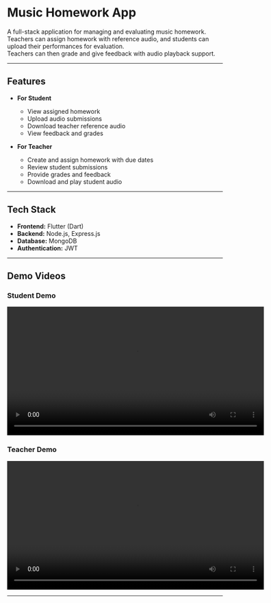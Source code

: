# Music Homework App

A full-stack application for managing and evaluating music homework.  
Teachers can assign homework with reference audio, and students can upload their performances for evaluation.  
Teachers can then grade and give feedback with audio playback support.

---

## Features

- **For Student**
  - View assigned homework
  - Upload audio submissions
  - Download teacher reference audio
  - View feedback and grades  

- **For Teacher**
  - Create and assign homework with due dates
  - Review student submissions
  - Provide grades and feedback
  - Download and play student audio  

---

## Tech Stack

- **Frontend:** Flutter (Dart)  
- **Backend:** Node.js, Express.js  
- **Database:** MongoDB  
- **Authentication:** JWT  

---

## Demo Videos

### Student Demo
<video width="600" controls>
  <source src="https://github.com/Varun-0S/music-homework-app/raw/main/assets/student_demo.mp4" type="video/mp4">
  Your browser does not support the video tag.
</video>

### Teacher Demo
<video width="600" controls>
  <source src="https://github.com/Varun-0S/music-homework-app/raw/main/assets/teacher_demo.mp4" type="video/mp4">
  Your browser does not support the video tag.
</video>

---


